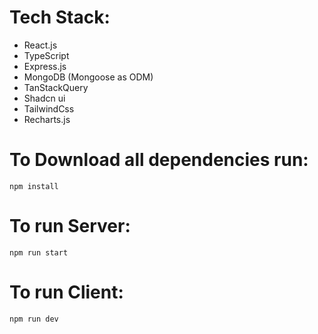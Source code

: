 # Tech Stack:
   - React.js
   - TypeScript
   - Express.js
   - MongoDB (Mongoose as ODM)
   - TanStackQuery
   - Shadcn ui
   - TailwindCss
   - Recharts.js

# To Download all dependencies run:
    npm install 
# To run Server:
    npm run start
# To run Client:
    npm run dev
